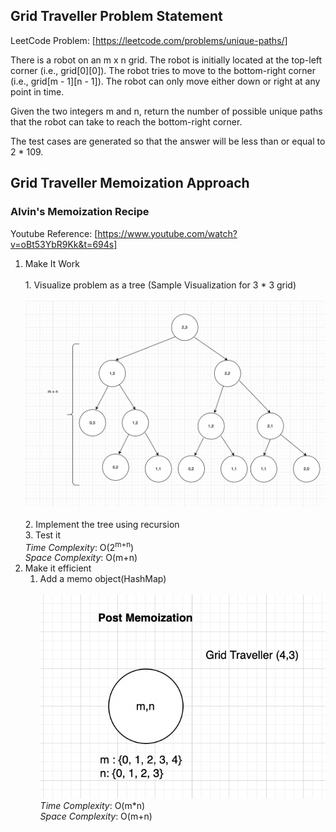## Grid Traveller Problem Statement
LeetCode Problem: [https://leetcode.com/problems/unique-paths/]<br/>

There is a robot on an m x n grid. The robot is initially located at the top-left corner (i.e., grid[0][0]). The robot tries to move to the bottom-right corner (i.e., grid[m - 1][n - 1]). The robot can only move either down or right at any point in time.

Given the two integers m and n, return the number of possible unique paths that the robot can take to reach the bottom-right corner.

The test cases are generated so that the answer will be less than or equal to 2 * 109.

## Grid Traveller Memoization Approach

### Alvin's Memoization Recipe
Youtube Reference: [https://www.youtube.com/watch?v=oBt53YbR9Kk&t=694s]

 1. Make It Work<br/>
    <br/>1. Visualize problem as a tree
       (Sample Visualization for 3 * 3 grid)<br/>
       <br/>![TreeVisualization](./GridTraveller-Tree.png)<br/>
    <br/>2. Implement the tree using recursion  
         3. Test it<br/>
    *Time Complexity*: O(2<sup>m+n</sup>)
    <br/>*Space Complexity*: O(m+n)
 2. Make it efficient
    1. Add a memo object(HashMap)</br>
    <br/>![Post Memoization](./Post-Memo.png)
       <br/>*Time Complexity*: O(m*n)
       <br/>*Space Complexity*: O(m+n)
